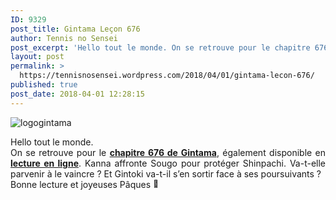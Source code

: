 ```yaml
---
ID: 9329
post_title: Gintama Leçon 676
author: Tennis no Sensei
post_excerpt: 'Hello tout le monde. On se retrouve pour le chapitre 676 de Gintama, &eacute;galement disponible en lecture en ligne. Kanna affronte Sougo pour prot&eacute;ger Shinpachi. Va-t-elle parvenir &agrave; le vaincre ? Et Gintoki va-t-il s&rsquo;en sortir face &agrave; ses poursuivants ? Bonne lecture et joyeuses P&acirc;ques &#128578;'
layout: post
permalink: >
  https://tennisnosensei.wordpress.com/2018/04/01/gintama-lecon-676/
published: true
post_date: 2018-04-01 12:28:15
---
```

<p><img data-attachment-id="16" data-permalink="https://tennisnosensei.wordpress.com/nos-projets-en-cours/gintama/logogintama/#main" data-orig-file="https://tennisnosensei.files.wordpress.com/2015/06/logogintama.jpg?w=700" data-orig-size="300,150" data-comments-opened="1" data-image-meta="{&quot;aperture&quot;:&quot;0&quot;,&quot;credit&quot;:&quot;&quot;,&quot;camera&quot;:&quot;&quot;,&quot;caption&quot;:&quot;&quot;,&quot;created_timestamp&quot;:&quot;0&quot;,&quot;copyright&quot;:&quot;&quot;,&quot;focal_length&quot;:&quot;0&quot;,&quot;iso&quot;:&quot;0&quot;,&quot;shutter_speed&quot;:&quot;0&quot;,&quot;title&quot;:&quot;&quot;,&quot;orientation&quot;:&quot;0&quot;}" data-image-title="logogintama" data-image-description="" data-medium-file="https://tennisnosensei.files.wordpress.com/2015/06/logogintama.jpg?w=700?w=300" data-large-file="https://tennisnosensei.files.wordpress.com/2015/06/logogintama.jpg?w=700?w=300" class="alignnone size-full wp-image-16" src="https://tennisnosensei.files.wordpress.com/2015/06/logogintama.jpg?w=700" alt="logogintama" srcset="https://tennisnosensei.files.wordpress.com/2015/06/logogintama.jpg 300w, https://tennisnosensei.files.wordpress.com/2015/06/logogintama.jpg?w=150 150w" sizes="(max-width: 300px) 100vw, 300px"   /></p>
<p style="text-align:justify;">Hello tout le monde.<br />
On se retrouve pour le <a href="https://mon-partage.fr/f/9QRblzHC/"  rel="noopener"><strong>chapitre 676 de Gintama</strong></a>, également disponible en <a href="http://mangapedia.fr/lel/Gintama/4/676/1"  rel="noopener"><strong>lecture en ligne</strong></a>. Kanna affronte Sougo pour protéger Shinpachi. Va-t-elle parvenir à le vaincre ? Et Gintoki va-t-il s&rsquo;en sortir face à ses poursuivants ?<br />
Bonne lecture et joyeuses Pâques <img src="https://s0.wp.com/wp-content/mu-plugins/wpcom-smileys/twemoji/2/72x72/1f642.png" alt="🙂" class="wp-smiley" style="height: 1em; max-height: 1em;" /></p>